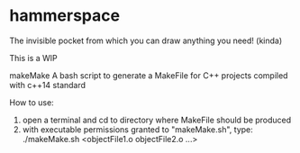 # hammerspace 
The invisible pocket from which you can draw anything you need! (kinda)

This is a WIP

makeMake
A bash script to generate a MakeFile for C++ projects compiled with c++14 standard

How to use:
1) open a terminal and cd to directory where MakeFile should be produced
2) with executable permissions granted to "makeMake.sh", type:
    ./makeMake.sh <executable name> <objectFile1.o objectFile2.o ...>
